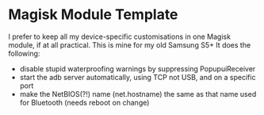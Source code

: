 # Magisk Module Template

I prefer to keep all my device-specific customisations in one Magisk module, if at all practical. 
This is mine for my old Samsung S5+
It does the following:
- disable stupid waterproofing warnings by suppressing PopupuiReceiver
- start the adb server automatically, using TCP not USB, and on a specific port
- make the NetBIOS(?!) name (net.hostname) the same as that name used for Bluetooth (needs reboot on change)
